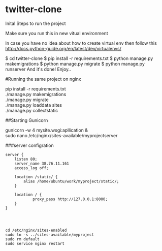 # twitter-clone
Inital Steps to run the project

Make sure you run this in new vitual environment

In case you have no idea about how to create virtual env then follow this http://docs.python-guide.org/en/latest/dev/virtualenvs/

$ cd twitter-clone
$ pip install -r requirements.txt
$ python manage.py makemigrations
$ python manage.py migrate
$ python manage.py runserver
And it's done! Enjoy..


#Running the same project on nginx

pip install -r requirements.txt  
  ./manage.py makemigrations  
  ./manage.py migrate  
  ./manage.py loaddata sites  
  ./manage.py collectstatic  
  
##Starting Gunicorn

gunicorn -w 4 mysite.wsgi:apllication &  
sudo nano /etc/nginx/sites-available/myprojectserver  

###server configration
```
server {  
    listen 80;  
    server_name 38.76.11.161  
    access_log off;  

    location /static/ {
        alias /home/ubuntu/work/myproject/static/;
    }

    location / {
            proxy_pass http://127.0.0.1:8000;
    }
}




cd /etc/nginx/sites-enabled  
sudo ln -s ../sites-available/myproject  
sudo rm default  
sudo service nginx restart  
